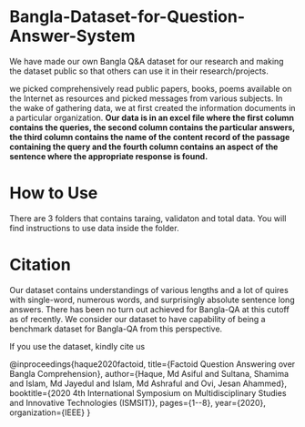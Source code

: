 # Bangla-Dataset-for-Question-Answer-System

We have made our own Bangla Q&A dataset for our research and making the dataset public so that others can use it in their research/projects.

we picked comprehensively read public papers, books, poems available on the Internet as resources and picked messages from various subjects. In the wake of gathering data, we at first created the information documents in a particular organization. **Our data is in an excel file where the first column contains the queries, the second column contains the particular answers, the third column contains the name of the content record of the passage containing the query and the fourth column contains an aspect of the sentence where the appropriate response is found.**


# How to Use

There are 3 folders that contains taraing, validaton and total data. You will find instructions to use data inside the folder.


# Citation

Our dataset contains understandings of various lengths and a lot of quires with single-word, numerous words, and surprisingly absolute sentence long answers. There has been no turn out achieved for Bangla-QA at this cutoff as of recently. We consider our dataset to have capability of being a benchmark dataset for Bangla-QA from this perspective. 

If you use the dataset, kindly cite us

@inproceedings{haque2020factoid,
  title={Factoid Question Answering over Bangla Comprehension},
  author={Haque, Md Asiful and Sultana, Shamima and Islam, Md Jayedul and Islam, Md Ashraful and Ovi, Jesan Ahammed},
  booktitle={2020 4th International Symposium on Multidisciplinary Studies and Innovative Technologies (ISMSIT)},
  pages={1--8},
  year={2020},
  organization={IEEE}
}
